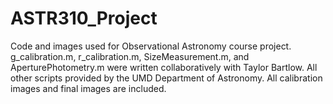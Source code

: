 # ASTR310_Project
Code and images used for Observational Astronomy course project. g_calibration.m, r_calibration.m, SizeMeasurement.m, and AperturePhotometry.m were written collaboratively with
Taylor Bartlow. All other scripts provided by the UMD Department of Astronomy. All calibration images and final images are included.
